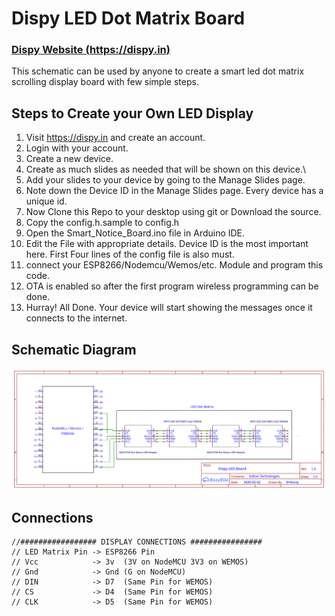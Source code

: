 # Dispy LED Dot Matrix Board
### [Dispy Website (https://dispy.in)](www.dispy.in)

This schematic can be used by anyone to create a smart led dot matrix scrolling display board with few simple steps. 

## Steps to Create your Own LED Display

1. Visit https://dispy.in and create an account.
2. Login with your account.
3. Create a new device.
4. Create as much slides as needed that will be shown on this device.\
5. Add your slides to your device by going to the Manage Slides page.
6. Note down the Device ID in the Manage Slides page. Every device has a unique id.
7. Now Clone this Repo to your desktop using git or Download the source.
8. Copy the config.h.sample to config.h
9. Open the Smart_Notice_Board.ino file in Arduino IDE.
9. Edit the File with appropriate details. Device ID is the most important here. First Four lines of the config file is also must.
10. connect your ESP8266/Nodemcu/Wemos/etc. Module and program this code.
11. OTA is enabled so after the first program wireless programming can be done.
12. Hurray! All Done. Your device will start showing the messages once it connects to the internet.

## Schematic Diagram
![Schematic](./assets/schematic.svg)

## Connections
```
//################# DISPLAY CONNECTIONS ################
// LED Matrix Pin -> ESP8266 Pin
// Vcc            -> 3v  (3V on NodeMCU 3V3 on WEMOS)
// Gnd            -> Gnd (G on NodeMCU)
// DIN            -> D7  (Same Pin for WEMOS)
// CS             -> D4  (Same Pin for WEMOS)
// CLK            -> D5  (Same Pin for WEMOS)
```